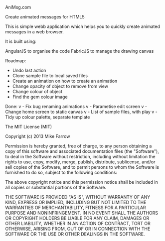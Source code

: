 AniMsg.com

Create animated messages for HTML5

This is simple webb application which helps you to quickly create animated messages in a web browser.

It is built using: 

AngularJS to organise the code
FabricJS to manage the drawing canvas 

Roadmap:
- Undo last action
- Clone sample file to local saved files
- Create an animation on how to create an animation
- Change opacity of object to remove from view
- Change colour of object
- Find the gem colour image

Done:
v - Fix bug renaming animations
v - Parametise edit screen
v - Change home screen to static canvas
v - List of sample files, with play
v - Tidy up colour palette, separate template


The MIT License (MIT)

Copyright (c) 2013 Mike Farrow

Permission is hereby granted, free of charge, to any person obtaining a copy of this software and associated documentation files (the "Software"), to deal in the Software without restriction, including without limitation the rights to use, copy, modify, merge, publish, distribute, sublicense, and/or sell copies of the Software, and to permit persons to whom the Software is furnished to do so, subject to the following conditions:

The above copyright notice and this permission notice shall be included in all copies or substantial portions of the Software.

THE SOFTWARE IS PROVIDED "AS IS", WITHOUT WARRANTY OF ANY KIND, EXPRESS OR IMPLIED, INCLUDING BUT NOT LIMITED TO THE WARRANTIES OF MERCHANTABILITY, FITNESS FOR A PARTICULAR PURPOSE AND NONINFRINGEMENT. IN NO EVENT SHALL THE AUTHORS OR COPYRIGHT HOLDERS BE LIABLE FOR ANY CLAIM, DAMAGES OR OTHER LIABILITY, WHETHER IN AN ACTION OF CONTRACT, TORT OR OTHERWISE, ARISING FROM, OUT OF OR IN CONNECTION WITH THE SOFTWARE OR THE USE OR OTHER DEALINGS IN THE SOFTWARE.
